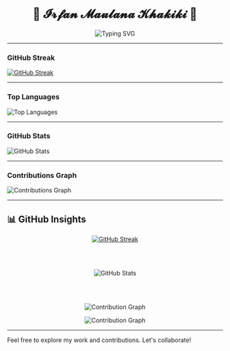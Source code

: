 
<h1 align="center">
  🌸 𝓘𝓻𝓯𝓪𝓷 𝓜𝓪𝓾𝓵𝓪𝓷𝓪 𝓚𝓱𝓪𝓴𝓲𝓴𝓲 🌸
</h1>

<p align="center">
  <img src="https://readme-typing-svg.herokuapp.com?font=Fira+Code&duration=3000&pause=1000&color=F7971E&center=true&vCenter=true&width=435&lines=Hi+There!+👋;Welcome+to+my+GitHub+Repository!;Enjoy+exploring+my+code+😊" alt="Typing SVG" />
</p>

---

### GitHub Streak
[![GitHub Streak](http://github-readme-streak-stats.herokuapp.com?user=irfanmkh&theme=synthwave&hide_border=true)](https://git.io/streak-stats)

---

### Top Languages
![Top Languages](https://github-readme-stats.vercel.app/api/top-langs?username=irfanmkh&show_icons=true&locale=en&layout=compact)

---

### GitHub Stats
![GitHub Stats](https://github-readme-stats.vercel.app/api?username=irfanmkh&show_icons=true)

---

### Contributions Graph
![Contributions Graph](https://github.com/irfanmkh/irfanmkh/blob/main/output/github-contribution-grid-snake.svg)


---
## 📊 GitHub Insights
<div align="center">

  <a href="https://git.io/streak-stats">
    <img src="http://github-readme-streak-stats.herokuapp.com?user=irfanmkh&theme=synthwave&hide_border=true" alt="GitHub Streak" />
  </a>

  <br/><br/>

  <img src="https://github-readme-stats.vercel.app/api?username=irfanmkh&show_icons=true&theme=dracula" alt="GitHub Stats" />

  <br/><br/>

  <img src="https://github-readme-activity-graph.vercel.app/graph?username=irfanmkh&theme=react-dark" alt="Contribution Graph" />

</div>


<p align="center">
  <img src="https://github-readme-activity-graph.vercel.app/graph?username=irfanmkh&theme=react-dark" alt="Contribution Graph" />
</p>


---

Feel free to explore my work and contributions. Let's collaborate!
